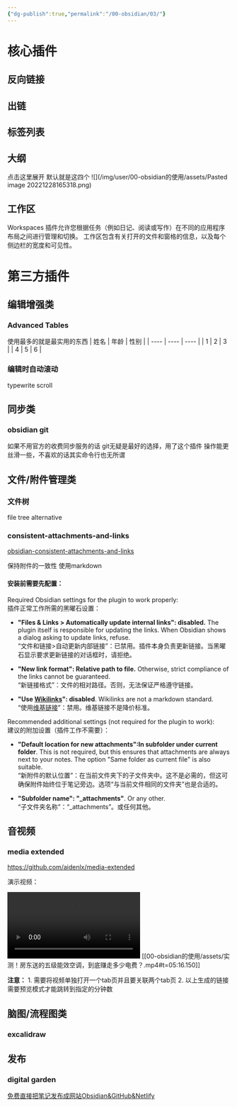 ```yaml
---
{"dg-publish":true,"permalink":"/00-obsidian/03/"}
---
```


# 核心插件
## 反向链接
## 出链
## 标签列表
## 大纲
点击这里展开  默认就是这四个
![](/img/user/00-obsidian的使用/assets/Pasted image 20221228165318.png)
## 工作区
Workspaces 插件允许您根据任务（例如日记、阅读或写作）在不同的应用程序布局之间进行管理和切换。
工作区包含有关打开的文件和窗格的信息，以及每个侧边栏的宽度和可见性。

# 第三方插件

## 编辑增强类
### Advanced Tables
使用最多的就是最实用的东西
| 姓名 | 年龄 | 性别 |
| ---- | ---- | ---- |
| 1    | 2    | 3    |
| 4    | 5    | 6    |

### 编辑时自动滚动
typewrite scroll

## 同步类
### obsidian git
如果不用官方的收费同步服务的话  git无疑是最好的选择，用了这个插件  操作能更丝滑一些，不喜欢的话其实命令行也无所谓

## 文件/附件管理类

### 文件树
file tree alternative

### consistent-attachments-and-links

[obsidian-consistent-attachments-and-links](https://github.com/dy-sh/obsidian-consistent-attachments-and-links)

保持附件的一致性  使用markdown
#### 安装前需要先配置：
Required Obsidian settings for the plugin to work properly:  
插件正常工作所需的黑曜石设置：

- **"Files & Links > Automatically update internal links": disabled.** The plugin itself is responsible for updating the links. When Obsidian shows a dialog asking to update links, refuse.  
    “文件和链接>自动更新内部链接”：已禁用。插件本身负责更新链接。当黑曜石显示要求更新链接的对话框时，请拒绝。
    
- **"New link format": Relative path to file.** Otherwise, strict compliance of the links cannot be guaranteed.  
    “新链接格式”：文件的相对路径。否则，无法保证严格遵守链接。
    
- **"Use [Wikilinks](Wikilinks)": disabled**. Wikilinks are not a markdown standard.  
    “使用[维基链接](维基链接)”：禁用。维基链接不是降价标准。
    

Recommended additional settings (not required for the plugin to work):  
建议的附加设置（插件工作不需要）：

- **"Default location for new attachments":In subfolder under current folder**. This is not required, but this ensures that attachments are always next to your notes. The option "Same folder as current file" is also suitable.  
    “新附件的默认位置”：在当前文件夹下的子文件夹中。这不是必需的，但这可确保附件始终位于笔记旁边。选项“与当前文件相同的文件夹”也是合适的。
    
- **"Subfolder name": "_attachments"**. Or any other.  
    “子文件夹名称”：“_attachments”。或任何其他。


## 音视频

### media extended

https://github.com/aidenlx/media-extended

演示视频：

![](assets/实测！房东送的五级能效空调，到底赚走多少电费？.mp4)
[[00-obsidian的使用/assets/实测！房东送的五级能效空调，到底赚走多少电费？.mp4#t=05:16.150]]

**注意：**
	1. 需要将视频单独打开一个tab页并且要关联两个tab页
	2. 以上生成的链接  需要预览模式才能跳转到指定的分钟数


## 脑图/流程图类

### excalidraw

## 发布

### digital garden

[免费直接把笔记发布成网站Obsidian&GitHub&Netlify](99-剪藏/免费直接把笔记发布成网站Obsidian&GitHub&Netlify.md)


